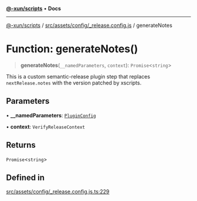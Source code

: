 [**@-xun/scripts**](../../../../../README.md) • **Docs**

***

[@-xun/scripts](../../../../../README.md) / [src/assets/config/\_release.config.js](../README.md) / generateNotes

# Function: generateNotes()

> **generateNotes**(`__namedParameters`, `context`): `Promise`\<`string`\>

This is a custom semantic-release plugin step that replaces
`nextRelease.notes` with the version patched by xscripts.

## Parameters

• **\_\_namedParameters**: [`PluginConfig`](../type-aliases/PluginConfig.md)

• **context**: `VerifyReleaseContext`

## Returns

`Promise`\<`string`\>

## Defined in

[src/assets/config/\_release.config.js.ts:229](https://github.com/Xunnamius/xscripts/blob/b9218ee5f94be5da6a48d961950ed32307ad7f96/src/assets/config/_release.config.js.ts#L229)
